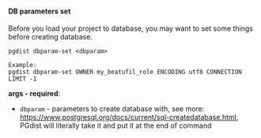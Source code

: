 #### DB parameters set

Before you load your project to database, you may want to set some things before creating database.

```
pgdist dbparam-set <dbparam>

Example:
pgdist dbparam-set OWNER my_beatufil_role ENCODING utf8 CONNECTION LIMIT -1
```

**args - required**:

- `dbparam` - parameters to create database with, see more: https://www.postgresql.org/docs/current/sql-createdatabase.html, PGdist will literally take it and put it at the end of command
